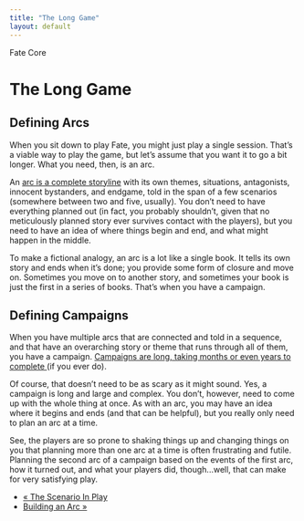 ```yaml
---
title: "The Long Game"
layout: default
---
```

    
Fate Core

#  The Long Game

## Defining Arcs

When you sit down to play Fate, you might just play a single session. That’s a
viable way to play the game, but let’s assume that you want it to go a bit
longer. What you need, then, is an arc.

An [arc is a complete storyline](../../fate-core/building-arc) with
its own themes, situations, antagonists, innocent bystanders, and endgame,
told in the span of a few scenarios (somewhere between two and five, usually).
You don’t need to have everything planned out (in fact, you probably
shouldn’t, given that no meticulously planned story ever survives contact with
the players), but you need to have an idea of where things begin and end, and
what might happen in the middle.

To make a fictional analogy, an arc is a lot like a single book. It tells its
own story and ends when it’s done; you provide some form of closure and move
on. Sometimes you move on to another story, and sometimes your book is just
the first in a series of books. That’s when you have a campaign.

## Defining Campaigns

When you have multiple arcs that are connected and told in a sequence, and
that have an overarching story or theme that runs through all of them, you
have a campaign. [Campaigns are long, taking months or even years to complete
](../../fate-core/building-campaign) (if you ever do).

Of course, that doesn’t need to be as scary as it might sound. Yes, a campaign
is long and large and complex. You don’t, however, need to come up with the
whole thing at once. As with an arc, you may have an idea where it begins and
ends (and that can be helpful), but you really only need to plan an arc at a
time.

See, the players are so prone to shaking things up and changing things on you
that planning more than one arc at a time is often frustrating and futile.
Planning the second arc of a campaign based on the events of the first arc,
how it turned out, and what your players did, though...well, that can make for
very satisfying play.

  * [« The Scenario In Play](/fate-core/scenario-play)
  * [Building an Arc »](/fate-core/building-arc)

